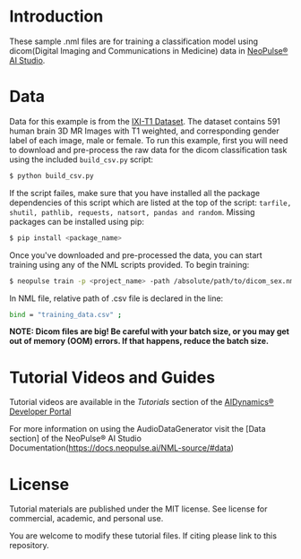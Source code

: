 # Introduction
These sample .nml files are for training a classification model using dicom(Digital Imaging and Communications in Medicine) data in [NeoPulse® AI Studio](https://aws.amazon.com/marketplace/pp/B074NDG36S/ref=vdr_rf).

# Data
Data for this example is from the [IXI-T1 Dataset](http://biomedic.doc.ic.ac.uk/brain-development/downloads/IXI/IXI-T1.tar). The dataset contains 591 human brain 3D MR Images with T1 weighted, and corresponding gender label of each image, male or female.
To run this example, first you will need to download and pre-process the raw data for the dicom classification task using the included ```build_csv.py``` script:

```bash
$ python build_csv.py
```

If the script failes, make sure that you have installed all the package dependencies of this script which are listed at the top of the script:
`tarfile, shutil, pathlib, requests, natsort, pandas and random`. Missing packages can be installed using pip:

```bash
$ pip install <package_name>
```

Once you've downloaded and pre-processed the data, you can start training using any of the NML scripts provided. To begin training:
```bash
$ neopulse train -p <project_name> -path /absolute/path/to/dicom_sex.nml
```
In NML file, relative path of .csv file is declared in the line:
```bash
bind = "training_data.csv" ;
```

<b>NOTE: Dicom files are big! Be careful with your batch size, or you may get out of memory (OOM) errors. If that happens, reduce the batch size.</b>

# Tutorial Videos and Guides
Tutorial videos are available in the *Tutorials* section of the [AIDynamics® Developer Portal](https://www.aidynamics.com/ai-developer)

For more information on using the AudioDataGenerator visit the [Data section] of the NeoPulse® AI Studio Documentation(https://docs.neopulse.ai/NML-source/#data)


# License
Tutorial materials are published under the MIT license. See license for commercial, academic, and personal use.

You are welcome to modify these tutorial files. If citing please link to this repository.
